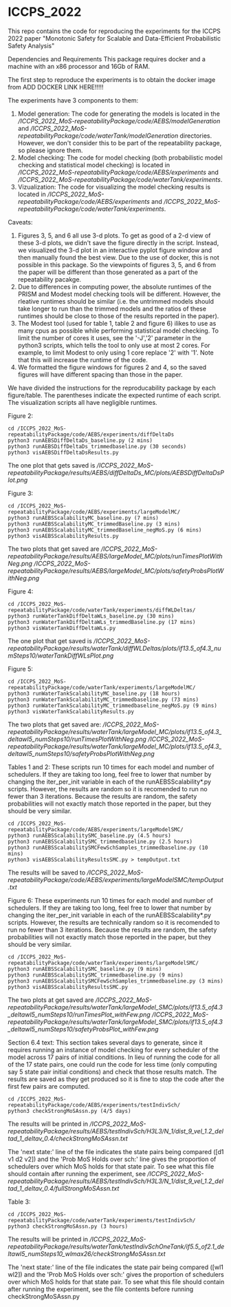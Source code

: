 # ICCPS_2022


This repo contains the code for reproducing the experiments for the ICCPS 2022 paper "Monotonic Safety for
Scalable and Data-Efficient Probabilistic Safety Analysis"

Dependencies and Requirements
This package requires docker and a machine with an x86 processor and 16Gb of RAM.

The first step to reproduce the experiments is to obtain the docker image from ADD DOCKER LINK HERE!!!!!


The experiments have 3 components to them:
1) Model generation: The code for generating the models is located in the */ICCPS_2022_MoS-repeatabilityPackage/code/AEBS/modelGeneration* and */ICCPS_2022_MoS-repeatabilityPackage/code/waterTank/modelGeneration* directories. However, we don't consider this to be part of the repeatability package, so please ignore them.
2) Model checking: The code for model checking (both probabilistic model checking and statistical model checking) is located in */ICCPS_2022_MoS-repeatabilityPackage/code/AEBS/experiments* and */ICCPS_2022_MoS-repeatabilityPackage/code/waterTank/experiments*.
3) Vizualization: The code for visualizing the model checking results is located in */ICCPS_2022_MoS-repeatabilityPackage/code/AEBS/experiments* and */ICCPS_2022_MoS-repeatabilityPackage/code/waterTank/experiments*.



Caveats: 
1) Figures 3, 5, and 6 all use 3-d plots. To get as good of a 2-d view of these 3-d plots, we didn't save the figure directly in the script. Instead, we visualized the 3-d plot in an interactive pyplot figure window and then manually found the best view. Due to the use of docker, this is not possible in this package. So the viewpoints of figures 3, 5, and 6 from the paper will be different than those generated as a part of the repeatability pacakge.
2) Due to differences in computing power, the absolute runtimes of the PRISM and Modest model checking tools will be different. However, the rleative runtimes should be similar (i.e. the untrimmed models should take longer to run than the trimmed models and the ratios of these runtimes should be close to those of the results reported in the paper).
3) The Modest tool (used for table 1, table 2 and figure 6) ilikes to use as many cpus as possible while performing statistical model checking. To limit the number of cores it uses, see the '-J','2' parameter in the python3 scripts, which tells the tool to only use at most 2 cores. For example, to limit Modest to only using 1 core replace '2' with '1'. Note that this will increase the runtime of the code.
4) We formatted the figure windows for figures 2 and 4, so the saved figures will have different spacing than those in the paper.



We have divided the instructions for the reproducability package by each figure/table. The parentheses indicate the expected runtime of each script. The visualization scripts all have negligible runtimes.

Figure 2:
```
cd /ICCPS_2022_MoS-repeatabilityPackage/code/AEBS/experiments/diffDeltaDs
python3 runAEBSDiffDeltaDs_baseline.py (2 mins)
python3 runAEBSDiffDeltaDs_trimmedbaseline.py (30 seconds)
python3 visAEBSDiffDeltaDsResults.py
```

The one plot that gets saved is
*/ICCPS_2022_MoS-repeatabilityPackage/results/AEBS/diffDeltaDs_MC/plots/AEBSDiffDeltaDsPlot.png*


Figure 3:
```
cd /ICCPS_2022_MoS-repeatabilityPackage/code/AEBS/experiments/largeModelMC/
python3 runAEBSScalabilityMC_baseline.py (7 mins)
python3 runAEBSScalabilityMC_trimmedBaseline.py (3 mins)
python3 runAEBSScalabilityMC_trimmedBaseline_negMoS.py (6 mins)
python3 visAEBSScalabilityResults.py
```
The two plots that get saved are
*/ICCPS_2022_MoS-repeatabilityPackage/results/AEBS/largeModel_MC/plots/runTimesPlotWithNeg.png*
*/ICCPS_2022_MoS-repeatabilityPackage/results/AEBS/largeModel_MC/plots/safetyProbsPlotWithNeg.png*

Figure 4:
```
cd /ICCPS_2022_MoS-repeatabilityPackage/code/waterTank/experiments/diffWLDeltas/
python3 runWaterTankDiffDeltaWLs_baseline.py (30 mins)
python3 runWaterTankDiffDeltaWLs_trimmedBaseline.py (17 mins)
python3 visWaterTankDiffDeltaWLs.py
```
The one plot that get saved is
*/ICCPS_2022_MoS-repeatabilityPackage/results/waterTank/diffWLDeltas/plots/if13.5_of4.3_numSteps10/waterTankDiffWLsPlot.png*


Figure 5:
```
cd /ICCPS_2022_MoS-repeatabilityPackage/code/waterTank/experiments/largeModelMC/
python3 runWaterTankScalabilityMC_baseline.py (18 hours)
python3 runWaterTankScalabilityMC_trimmedbaseline.py (73 mins)
python3 runWaterTankScalabilityMC_trimmedbaseline_negMoS.py (9 mins)
python3 visWaterTankScalabilityResults.py
```
The two plots that get saved are:
*/ICCPS_2022_MoS-repeatabilityPackage/results/waterTank/largeModel_MC/plots/if13.5_of4.3_deltawl5_numSteps10/runTimesPlotWithNeg.png*
*/ICCPS_2022_MoS-repeatabilityPackage/results/waterTank/largeModel_MC/plots/if13.5_of4.3_deltawl5_numSteps10/safetyProbsPlotWithNeg.png*

Tables 1 and 2:
These scripts run 10 times for each model and number of schedulers. If they are taking too long, feel free to lower that number by changing the iter_per_init variable in each of the runAEBSScalability*.py scripts. However, the results are random so it is recomended to run no fewer than 3 iterations. Because the results are random, the safety probabilities will not exactly match those reported in the paper, but they should be very similar.
```
cd /ICCPS_2022_MoS-repeatabilityPackage/code/AEBS/experiments/largeModelSMC/
python3 runAEBSScalabilitySMC_baseline.py (4.5 hours)
python3 runAEBSScalabilitySMC_trimmedbaseline.py (2.5 hours)
python3 runAEBSScalabilitySMCFewSchSamples_trimmedbaseline.py (10 mins)
python3 visAEBSScalabilityResultsSMC.py > tempOutput.txt
```
The results will be saved to
*/ICCPS_2022_MoS-repeatabilityPackage/code/AEBS/experiments/largeModelSMC/tempOutput.txt*

Figure 6:
These experiments run 10 times for each model and number of schedulers. If they are taking too long, feel free to lower that number by changing the iter_per_init variable in each of the runAEBSScalability*.py scripts. However, the results are technically random so it is recomended to run no fewer than 3 iterations. Because the results are random, the safety probabilities will not exactly match those reported in the paper, but they should be very similar.
```
cd /ICCPS_2022_MoS-repeatabilityPackage/code/waterTank/experiments/largeModelSMC/
python3 runAEBSScalabilitySMC_baseline.py (9 mins)
python3 runAEBSScalabilitySMC_trimmedbaseline.py (9 mins)
python3 runAEBSScalabilitySMCFewSchSamples_trimmedbaseline.py (3 mins)
python3 visAEBSScalabilityResultsSMC.py
```
The two plots at get saved are
*/ICCPS_2022_MoS-repeatabilityPackage/results/waterTank/largeModel_SMC/plots/if13.5_of4.3_deltawl5_numSteps10/runTimesPlot_withFew.png*
*/ICCPS_2022_MoS-repeatabilityPackage/results/waterTank/largeModel_SMC/plots/if13.5_of4.3_deltawl5_numSteps10/safetyProbsPlot_withFew.png*

Section 6.4 text:
This section takes several days to generate, since it requires running an instance of model checking for every scheduler of the model across 17 pairs of initial conditions. In lieu of running the code for all of the 17 state pairs, one could run the code for less time (only computing say 5 state pair initial conditions) and check that those results match. The results are saved as they get produced so it is fine to stop the code after the first few pairs are computed. 
```
cd /ICCPS_2022_MoS-repeatabilityPackage/code/AEBS/experiments/testIndivSch/
python3 checkStrongMoSAssn.py (4/5 days)
```
The results will be printed in 
*/ICCPS_2022_MoS-repeatabilityPackage/results/AEBS/testIndivSch/H3L3/N_1/dist_9_vel_1.2_deltad_1_deltav_0.4/checkStrongMoSAssn.txt*

The 'next state:' line of the file indicates the state pairs being compared ([d1 v1 d2 v2]) and the 'Prob MoS Holds over sch:' line gives the proportion of schedulers over which MoS holds for that state pair. To see what this file should contain after running the experiment, see
*/ICCPS_2022_MoS-repeatabilityPackage/results/AEBS/testIndivSch/H3L3/N_1/dist_9_vel_1.2_deltad_1_deltav_0.4/fullStrongMoSAssn.txt*


Table 3:
```
cd /ICCPS_2022_MoS-repeatabilityPackage/code/waterTank/experiments/testIndivSch/
python3 checkStrongMoSAssn.py (3 hours)
```
The results will be printed in */ICCPS_2022_MoS-repeatabilityPackage/results/waterTank/testIndivSchOneTank/if5.5_of2.1_deltawl5_numSteps10_wlmax26/checkStrongMoSAssn.txt*

The 'next state:' line of the file indicates the state pair being compared ([wl1 wl2]) and the 'Prob MoS Holds over sch:' gives the proportion of schedulers over which MoS holds for that state pair. To see what this file should contain after running the experiment, see the file contents before running checkStrongMoSAssn.py

